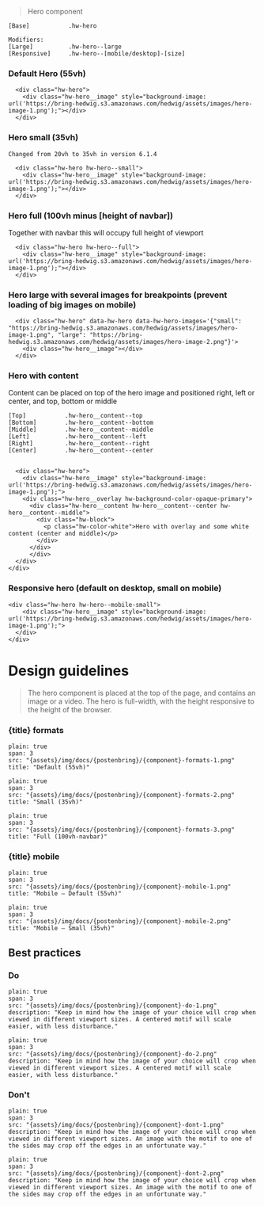 


> Hero component

```code
[Base]           .hw-hero

Modifiers:
[Large]          .hw-hero--large
[Responsive]     .hw-hero--[mobile/desktop]-[size]
```



### Default Hero (55vh)

```html|span-6,light,plain
  <div class="hw-hero">
    <div class="hw-hero__image" style="background-image: url('https://bring-hedwig.s3.amazonaws.com/hedwig/assets/images/hero-image-1.png');"></div>
  </div>
```

### Hero small (35vh)
```hint
Changed from 20vh to 35vh in version 6.1.4
```

```html|span-6,light,plain
  <div class="hw-hero hw-hero--small">
    <div class="hw-hero__image" style="background-image: url('https://bring-hedwig.s3.amazonaws.com/hedwig/assets/images/hero-image-1.png');"></div>
  </div>
```

### Hero full (100vh minus [height of navbar])
Together with navbar this will occupy full height of viewport

```html|span-6,light,plain
  <div class="hw-hero hw-hero--full">
    <div class="hw-hero__image" style="background-image: url('https://bring-hedwig.s3.amazonaws.com/hedwig/assets/images/hero-image-1.png');"></div>
  </div>
```

### Hero large with several images for breakpoints (prevent loading of big images on mobile)

```html|span-6,light,plain
  <div class="hw-hero" data-hw-hero data-hw-hero-images='{"small": "https://bring-hedwig.s3.amazonaws.com/hedwig/assets/images/hero-image-1.png", "large": "https://bring-hedwig.s3.amazonaws.com/hedwig/assets/images/hero-image-2.png"}'>
    <div class="hw-hero__image"></div>
  </div>
```

### Hero with content
Content can be placed on top of the hero image and positioned right, left or center, and top, bottom or middle

```code
[Top]           .hw-hero__content--top
[Bottom]        .hw-hero__content--bottom
[Middle]        .hw-hero__content--middle
[Left]          .hw-hero__content--left
[Right]         .hw-hero__content--right
[Center]        .hw-hero__content--center

```

```html|span-6,light,plain
  
  <div class="hw-hero">
    <div class="hw-hero__image" style="background-image: url('https://bring-hedwig.s3.amazonaws.com/hedwig/assets/images/hero-image-1.png');">
    <div class="hw-hero__overlay hw-background-color-opaque-primary">
      <div class="hw-hero__content hw-hero__content--center hw-hero__content--middle">
        <div class="hw-block">
          <p class="hw-color-white">Hero with overlay and some white content (center and middle)</p>
        </div>
      </div>
      </div>
  </div>
</div>
```

### Responsive hero (default on desktop, small on mobile)

```html|span-6,light,plain
<div class="hw-hero hw-hero--mobile-small">
    <div class="hw-hero__image" style="background-image: url('https://bring-hedwig.s3.amazonaws.com/hedwig/assets/images/hero-image-1.png');">
  </div>
</div>
```











# Design guidelines

> The hero component is placed at the top of the page, and contains an image or a video. The hero is full-width, with the height responsive to the height of the browser.



### {title} formats
```image
plain: true
span: 3
src: "{assets}/img/docs/{postenbring}/{component}-formats-1.png"
title: "Default (55vh)"
```
```image
plain: true
span: 3
src: "{assets}/img/docs/{postenbring}/{component}-formats-2.png"
title: "Small (35vh)"
```
```image
plain: true
span: 3
src: "{assets}/img/docs/{postenbring}/{component}-formats-3.png"
title: "Full (100vh-navbar)"
```



### {title} mobile
```image
plain: true
span: 3
src: "{assets}/img/docs/{postenbring}/{component}-mobile-1.png"
title: "Mobile – Default (55vh)"
```
```image
plain: true
span: 3
src: "{assets}/img/docs/{postenbring}/{component}-mobile-2.png"
title: "Mobile – Small (35vh)"
```







## Best practices

### Do

```image
plain: true
span: 3
src: "{assets}/img/docs/{postenbring}/{component}-do-1.png"
description: "Keep in mind how the image of your choice will crop when viewed in different viewport sizes. A centered motif will scale easier, with less disturbance."
```
```image
plain: true
span: 3
src: "{assets}/img/docs/{postenbring}/{component}-do-2.png"
description: "Keep in mind how the image of your choice will crop when viewed in different viewport sizes. A centered motif will scale easier, with less disturbance."
```

### Don't
  
```image
plain: true
span: 3
src: "{assets}/img/docs/{postenbring}/{component}-dont-1.png"
description: "Keep in mind how the image of your choice will crop when viewed in different viewport sizes. An image with the motif to one of the sides may crop off the edges in an unfortunate way."
```
```image
plain: true
span: 3
src: "{assets}/img/docs/{postenbring}/{component}-dont-2.png"
description: "Keep in mind how the image of your choice will crop when viewed in different viewport sizes. An image with the motif to one of the sides may crop off the edges in an unfortunate way."
```